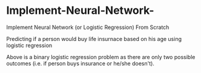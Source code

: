 # Implement-Neural-Network-

Implement Neural Network (or Logistic Regression) From Scratch

Predicting if a person would buy life insurnace based on his age using logistic regression 

Above is a binary logistic regression problem as there are only two possible outcomes (i.e. if person buys insurance or he/she doesn't).
